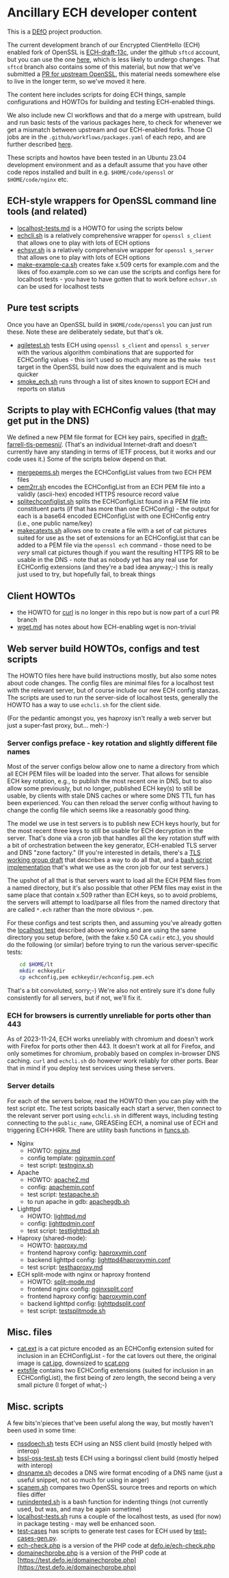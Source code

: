 # Ancillary ECH developer content

This is a [DEfO](https://defo.ie) project production.

The current development branch of our Encrypted ClientHello (ECH) enabled fork
of OpenSSL is
[ECH-draft-13c](https://github.com/sftcd/openssl/tree/ECH-draft-13c), under the
github ``sftcd`` account, but you can use the one
[here](https://github.com/defo-project/openssl), which is less likely to
undergo changes. That ``sftcd`` branch also contains some of this material, but
now that we've submitted a [PR for upstream
OpenSSL](https://github.com/openssl/openssl/pull/22938), this material needs
somewhere else to live in the longer term, so we've moved it here.

The content here includes scripts for doing ECH things, sample configurations
and HOWTOs for building and testing ECH-enabled things.

We also include new CI workflows and that do a merge with upstream, build and
run basic tests of the various packages here, to check for whenever we get a
mismatch between upstream and our ECH-enabled forks. Those CI jobs are in the
``.github/workflows/packages.yaml`` of each repo, and are further described
[here](howtos/CI-builds.md).

These scripts and howtos have been tested in an Ubuntu 23.04 development
environment and as a default assume that you have other code repos installed
and built in e.g.  ``$HOME/code/openssl`` or ``$HOME/code/nginx`` etc. 

## ECH-style wrappers for OpenSSL command line tools (and related)

- [localhost-tests.md](howtos/localhost-tests.md) is a HOWTO for using the
  scripts below
- [echcli.sh](scripts/echcli.sh) is a relatively comprehensive wrapper for
  ``openssl s_client`` that allows one to play with lots of ECH options
- [echsvr.sh](scripts/echsvr.sh) is a relatively comprehensive wrapper for
  ``openssl s_server`` that allows one to play with lots of ECH options
- [make-example-ca.sh](./scripts/make-example-ca.sh) creates fake x.509 certs
  for example.com and the likes of foo.example.com so we can use the scripts
and configs here for localhost tests - you have to have gotten that to work
before ``echsvr.sh`` can be used for localhost tests

## Pure test scripts

Once you have an OpenSSL build in ``$HOME/code/openssl`` you can just
run these. Note these are deliberately sedate, but that's ok.

- [agiletest.sh](scripts/agiletest.sh) tests ECH using ``openssl s_client`` and
  ``openssl s_server`` with the various algorithm combinations that are
  supported for ECHConfig values - this isn't used so much any more as 
  the ``make test`` target in the OpenSSL build now does the equivalent
  and is much quicker
- [smoke_ech.sh](scripts/smoke_ech.sh) runs through a list of sites known to support
  ECH and reports on status

## Scripts to play with ECHConfig values (that may get put in the DNS)

We defined a new PEM file format for ECH key pairs, specified in
[draft-farrell-tls-pemesni/](https://datatracker.ietf.org/doc/draft-farrell-tls-pemesni/).
(That's an individual Internet-draft and doesn't currently have any standing in
terms of IETF process, but it works and our code uses it.) Some of the scripts
below depend on that.

- [mergepems.sh](scripts/mergepems.sh) merges the ECHConfigList values from two
  ECH PEM files
- [pem2rr.sh](scripts/pem2rr.sh) encodes the ECHConfigList from an ECH PEM file
  into a validly (ascii-hex) encoded HTTPS resource record value
- [splitechconfiglist.sh](scripts/splitechconfiglist.sh) splits the
  ECHConfigList found in a PEM file into constituent parts (if that has more
than one ECHConfig) - the output for each is a base64 encoded ECHConfigList
with one ECHConfig entry (i.e., one public name/key)
- [makecatexts.sh](scripts/makecatexts.sh) allows one to create a file with a
  set of cat pictures suited for use as the set of extensions for an
ECHConfigList that can be added to a PEM file via the ``openssl ech`` command -
those need to be *very* small cat pictures though if you want the resulting
HTTPS RR to be usable in the DNS - note that as nobody yet has any real use for
ECHConfig extensions (and they're a bad idea anyway;-) this is really just used
to try, but hopefully fail, to break things

## Client HOWTOs

- the HOWTO for
  [curl](https://github.com/sftcd/curl/blob/ECH-experimental/docs/ECH.md) is no
  longer in this repo but is now part of a curl PR branch
- [wget.md](howtos/wget.md) has notes about how ECH-enabling wget is
  non-trivial

## Web server build HOWTOs, configs and test scripts

The HOWTO files here have build instructions mostly, but also some notes about
code changes. The config files are minimal files for a localhost test with the
relevant server, but of course include our new ECH config stanzas. The scripts
are used to run the server-side of localhost tests, generally the HOWTO has a
way to use ``echcli.sh`` for the client side.

(For the pedantic amongst you, yes haproxy isn't really a web server but
just a super-fast proxy, but... meh:-)

### Server configs preface - key rotation and slightly different file names

Most of the server configs below allow one to name a directory from which all
ECH PEM files will be loaded into the server. That allows for sensible ECH key
rotation, e.g., to publish the most recent one in DNS, but to also allow some
previously, but no longer, published ECH key(s) to still be usable, by clients
with stale DNS caches or where some DNS TTL fun has been experienced. You can
then reload the server config without having to change the config file which
seems like a reasonably good thing.

The model we use in test servers is to publish new ECH keys hourly, but for the
most recent three keys to still be usable for ECH decryption in the server.
That's done via a cron job that handles all the key rotation stuff with a bit
of orchestration between the key generator, ECH-enabled TLS server and DNS
"zone factory." (If you're interested in details, there's a [TLS working group
draft](https://datatracker.ietf.org/doc/html/draft-ietf-tls-wkech) that
describes a way to do all that, and a [bash script
implementation](https://github.com/sftcd/wkesni/blob/master/wkech-04.sh) that's
what we use as the cron job for our test servers.)

The upshot of all that is that servers want to load all the ECH PEM files from
a named directory, but it's also possible that other PEM files may exist in the
same place that contain x.509 rather than ECH keys, so to avoid problems, the
servers will attempt to load/parse all files from the named directory that are
called ``*.ech`` rather than the more obvious ``*.pem``.

For these configs and test scripts then, and assuming you've already gotten the
[localhost test](howtos/localhost-tests.md) described above working and are
using the same directory you setup before, (with the fake x.50 CA ``cadir``
etc.), you should do the following (or similar) before trying to run the
various server-specific tests:

```bash
    cd $HOME/lt
    mkdir echkeydir
    cp echconfig,pem echkeydir/echconfig.pem.ech
```

That's a bit convoluted, sorry;-) We're also not entirely sure it's done fully
consistently for all servers, but if not, we'll fix it.

### ECH for browsers is currently unreliable for ports other than 443

As of 2023-11-24, ECH works unreliably with chromium and doesn't work with
Firefox for ports other then 443.  It doesn't work at all for Firefox, and
only sometimes for chromium, probably based on complex in-browser DNS caching.
``curl`` and ``echcli.sh`` do however work reliably for other ports. Bear
that in mind if you deploy test services using these servers.

### Server details

For each of the servers below, read the HOWTO then you can play with the test
script etc. The test scripts basically each start a server, then connect to the
relevant server port using ``echcli.sh`` in different ways, including testing
connecting to the ``public_name``, GREASEing ECH, a nominal use of ECH and
triggering ECH+HRR. There are utility bash functions in
[funcs.sh](./scripts/funcs.sh).

- Nginx
    - HOWTO: [nginx.md](howtos/nginx.md)
    - config template: [nginxmin.conf](configs/nginxmin.conf)
    - test script: [testnginx.sh](scripts/testnginx.sh)
- Apache
    - HOWTO: [apache2.md](howtos/apache2.md)
    - config: [apachemin.conf](configs/apachemin.conf)
    - test script: [testapache.sh](scripts/testapache.sh)
    - to run apache in gdb: [apachegdb.sh](scripts/apachegdb.sh)
- Lighttpd
    - HOWTO: [lighttpd.md](howtos/lighttpd.md)
    - config: [lighttpdmin.conf](configs/lighttpdmin.conf)
    - test script: [testlighttpd.sh](scripts/testlighttpd.sh)
- Haproxy (shared-mode):
    - HOWTO: [haproxy.md](howtos/haproxy.md)
    - frontend haproxy config: [haproxymin.conf](configs/haproxymin.conf)
    - backend lighttpd config: [lighttpd4haproxymin.conf](configs/lighttpd4haproxymin.conf)
    - test script: [testhaproxy.md](scripts/testhaproxy.sh)
- ECH split-mode with nginx or haproxy frontend
    - HOWTO: [split-mode.md](howtos/split-mode.md)
    - frontend nginx config: [nginxsplit.conf](configs/nginxsplit.conf)
    - frontend haproxy config: [haproxymin.conf](configs/haproxymin.conf)
    - backend lighttpd config: [lighttpdsplit.conf](configs/lighttpdsplit.conf)
    - test script: [testsplitmode.sh](scripts/testsplitmode.sh)

## Misc. files

- [cat.ext](misc/cat.ext) is a cat picture encoded as an ECHConfig extension suited
  for inclusion in an ECHConfigList - for the cat lovers out there, the
  original image is [cat.jpg](misc/cat.jpg), downsized to [scat.png](misc/scat.png)
- [extsfile](misc/extsfile) contains two ECHConfig extensions (suited for inclusion
  in an ECHConfigList), the first being of zero length, the second being a very
  small picture (I forget of what;-)

## Misc. scripts

A few bits'n'pieces that've been useful along the way, but mostly haven't been
used in some time:

- [nssdoech.sh](scripts/nssdoech.sh) tests ECH using an NSS client build (mostly helped
  with interop)
- [bssl-oss-test.sh](scripts/bssl-oss-test.sh) tests ECH using a boringssl client build
  (mostly helped with interop)
- [dnsname.sh](scripts/dnsname.sh) decodes a DNS wire format encoding of a DNS name
  (just a useful snippet, not so much for using in anger)
- [scanem.sh](scripts/scanem.sh) compares two OpenSSL source trees and reports on which
  files differ
- [runindented.sh](scripts/runindented.sh) is a bash function for indenting things (not
  currently used, but was, and may be again sometime)
- [localhost-tests.sh](scripts/localhost-tests.sh) runs a couple of the localhost 
  tests, as used (for now) in package testing - may well be enhanced soon.
- [test-cases](./test-cases) has scripts to generate test cases for ECH
  used by [test-cases-gen.py](scripts/test-cases-gen..py).
- [ech-check.php](scripts/ech-check.php) is a version of the PHP code at
  [defo.ie/ech-check.php](https://defo.ie/ech-check.php)
- [domainechprobe.php](echprobe/domainechprobe.php) is a version of the 
  PHP code at [https://test.defo.ie/domainechprobe.php](https://test.defo.ie/domainechprobe.php)

